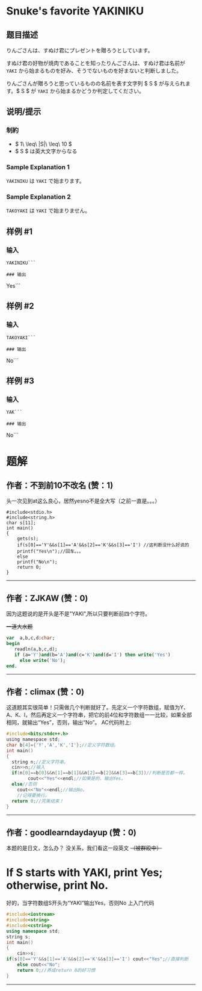# Snuke&#39;s favorite YAKINIKU

## 题目描述

[problemUrl]: https://atcoder.jp/contests/code-festival-2017-quala/tasks/code_festival_2017_quala_a

りんごさんは、すぬけ君にプレゼントを贈ろうとしています。

すぬけ君の好物が焼肉であることを知ったりんごさんは、すぬけ君は名前が `YAKI` から始まるものを好み、そうでないものを好まないと判断しました。

りんごさんが贈ろうと思っているものの名前を表す文字列 $ S $ が与えられます。$ S $ が `YAKI` から始まるかどうか判定してください。

## 说明/提示

### 制約

- $ 1\ \leq\ |S|\ \leq\ 10 $
- $ S $ は英大文字からなる

### Sample Explanation 1

`YAKINIKU` は `YAKI` で始まります。

### Sample Explanation 2

`TAKOYAKI` は `YAKI` で始まりません。

## 样例 #1

### 输入

```
YAKINIKU```

### 输出

```
Yes```

## 样例 #2

### 输入

```
TAKOYAKI```

### 输出

```
No```

## 样例 #3

### 输入

```
YAK```

### 输出

```
No```

# 题解

## 作者：不到前10不改名 (赞：1)

头一次见到at这么良心，居然yesno不是全大写（之前一直是。。。）
```
#include<stdio.h>
#include<string.h>
char s[11];
int main()
{
    gets(s);
    if(s[0]=='Y'&&s[1]=='A'&&s[2]=='K'&&s[3]=='I') //这判断没什么好说的
    printf("Yes\n");//回车。。。
    else 
    printf("No\n");
    return 0;
}
```

---

## 作者：ZJKAW (赞：0)

因为这题说的是开头是不是"YAKI",所以只要判断前四个字符。

~~一道大水题~~
```pascal
var  a,b,c,d:char;
begin
   readln(a,b,c,d);
   if (a='Y')and(b='A')and(c='K')and(d='I') then write('Yes')
     else write('No');
end.
```


---

## 作者：climax (赞：0)

这道题其实很简单！只需做几个判断就好了。先定义一个字符数组，赋值为Y、A、K、I，然后再定义一个字符串，把它的前4位和字符数组一一比较，如果全部相同，就输出“Yes”，否则，输出“No”。
AC代码附上:
```c
#include<bits/stdc++.h>
using namespace std;
char b[4]={'Y','A','K','I'};//定义字符数组。
int main()
{
  string n;//定义字符串。
  cin>>n;//输入
  if(n[0]==b[0]&&n[1]==b[1]&&n[2]==b[2]&&n[3]==b[3])//判断是否都一样。
        cout<<"Yes"<<endl;//如果是的，输出Yes。
  else//否则
    cout<<"No"<<endl;//输出No。
    //记得要换行。
  return 0;//完美结束！
}
```

---

## 作者：goodlearndaydayup (赞：0)

本题的是日文，怎么办？
没关系，我们看这一段英文     ~~（被群殴中）~~
# If S  starts with YAKI, print Yes; otherwise, print No.
 好的，当字符数组S开头为“YAKI”输出Yes，否则No
 上入门代码
 ```cpp
#include<iostream>
#include<string>
#include<cstring>
using namespace std;
string s;
int main()
{
     cin>>s;
if(s[0]=='Y'&&s[1]=='A'&&s[2]=='K'&&s[3]=='I') cout<<"Yes";//直接判断
	 else cout<<"No";
     return 0;//养成return 0的好习惯
}
```

---

